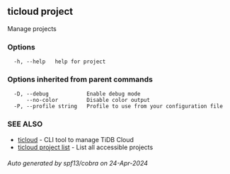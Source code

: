 ## ticloud project

Manage projects

### Options

```
  -h, --help   help for project
```

### Options inherited from parent commands

```
  -D, --debug            Enable debug mode
      --no-color         Disable color output
  -P, --profile string   Profile to use from your configuration file
```

### SEE ALSO

* [ticloud](ticloud.md)	 - CLI tool to manage TiDB Cloud
* [ticloud project list](ticloud_project_list.md)	 - List all accessible projects

###### Auto generated by spf13/cobra on 24-Apr-2024
